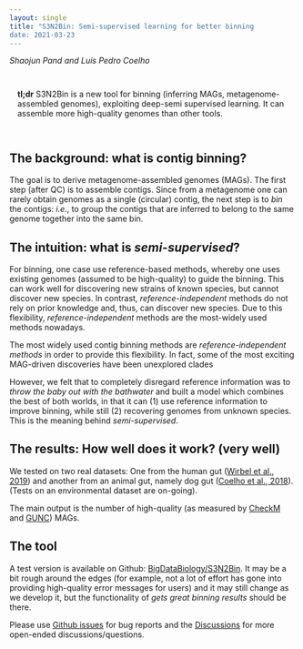 ```yaml
---
layout: single
title: "S3N2Bin: Semi-supervised learning for better binning
date: 2021-03-23
---
```


<style>
div.caption {
    font-size: small;
    color: #333333;
    padding-bottom:1em;
    padding-left:1em;
    padding-right:1em;
    padding-top:0em;
}
</style>

_Shaojun Pand and Luis Pedro Coelho_

<div style="padding: 1em" markdown="1">

**tl;dr** S3N2Bin is a new tool for binning (inferring MAGs,
metagenome-assembled genomes), exploiting deep-semi supervised learning. It can
assemble more high-quality genomes than other tools.

</div>

## The background: what is contig binning?

The goal is to derive metagenome-assembled genomes (MAGs). The first step
(after QC) is to assemble contigs. Since from a metagenome one can rarely
obtain genomes as a single (circular) contig, the next step is to _bin_ the
contigs: _i.e._, to group the contigs that are inferred to belong to the same
genome together into the same bin.

## The intuition: what is _semi-supervised_?

For binning, one case use reference-based methods, whereby one uses existing
genomes (assumed to be high-quality) to guide the binning. This can work well
for discovering new strains of known species, but cannot discover new species.
In contrast, _reference-independent_ methods do not rely on prior knowledge
and, thus, can discover new species. Due to this flexibility,
_reference-independent_ methods are the most-widely used methods nowadays.

The most widely used contig binning methods are _reference-independent methods_
in order to provide this flexibility. In fact, some of the most exciting
MAG-driven discoveries have been unexplored clades

However, we felt that to completely disregard reference information was to
_throw the baby out with the bathwater_ and built a model which combines the
best of both worlds, in that it can (1) use reference information to improve
binning, while still (2) recovering genomes from unknown species. This is the
meaning behind _semi-supervised_.

## The results: How well does it work? (very well)

We tested on two real datasets: One from the human gut ([Wirbel et al.,
2019](https://www.nature.com/articles/s41591-019-0406-6)) and another from an
animal gut, namely dog gut ([Coelho et al.,
2018](https://microbiomejournal.biomedcentral.com/articles/10.1186/s40168-018-0450-3)).
(Tests on an environmental dataset are on-going).

The main output is the number of high-quality (as measured by
[CheckM](http://genome.cshlp.org/content/25/7/1043) and
[GUNC](https://doi.org/10.1101/2020.12.16.422776)) MAGs.

## The tool

A test version is available on Github:
[BigDataBiology/S3N2Bin](https://github.com/BigDataBiology/S3N2Bin). It may be
a bit rough around the edges (for example, not a lot of effort has gone into
providing high-quality error messages for users) and it may still change as we
develop it, but the functionality of _gets great binning results_ should be
there.

Please use [Github issues](https://github.com/BigDataBiology/S3N2Bin/issues)
for bug reports and the
[Discussions](https://github.com/BigDataBiology/S3N2Bin/discussions) for more
open-ended discussions/questions.

